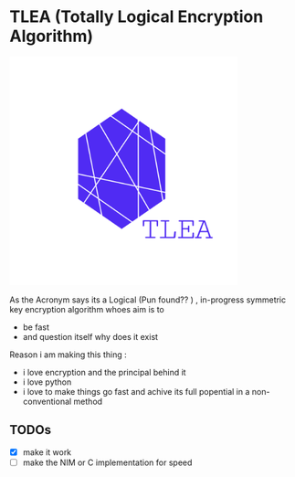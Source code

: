 # TLEA (Totally Logical Encryption Algorithm)

<img src="TLEA.png" width="400">

As the Acronym says its a Logical (Pun found?? ) , in-progress symmetric key encryption algorithm whoes aim is to 
* be fast
* and question itself why does it exist


Reason i am making this thing :
* i love encryption and the principal behind it
* i love python
* i love to make things go fast and achive its full popential in a non-conventional method

## TODOs

- [X] make it work
- [ ] make the NIM or C implementation for speed
